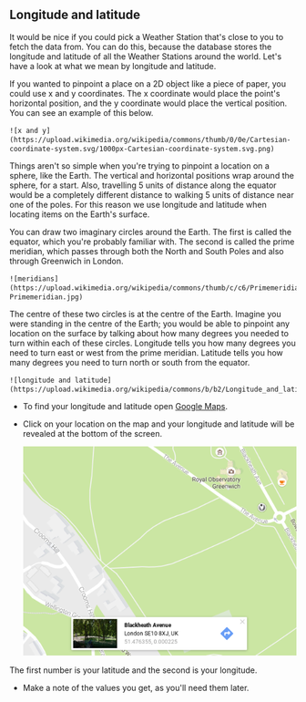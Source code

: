 ## Longitude and latitude

It would be nice if you could pick a Weather Station that's close to you to fetch the data from. You can do this, because the database stores the longitude and latitude of all the Weather Stations around the world. Let's have a look at what we mean by longitude and latitude.

If you wanted to pinpoint a place on a 2D object like a piece of paper, you could use x and y coordinates. The x coordinate would place the point's horizontal position, and the y coordinate would place the vertical position. You can see an example of this below.

    ![x and y](https://upload.wikimedia.org/wikipedia/commons/thumb/0/0e/Cartesian-coordinate-system.svg/1000px-Cartesian-coordinate-system.svg.png)

Things aren't so simple when you're trying to pinpoint a location on a sphere, like the Earth. The vertical and horizontal positions wrap around the sphere, for a start. Also, travelling 5 units of distance along the equator would be a completely different distance to walking 5 units of distance near one of the poles. For this reason we use longitude and latitude when locating items on the Earth's surface.

You can draw two imaginary circles around the Earth. The first is called the equator, which you're probably familiar with. The second is called the prime meridian, which passes through both the North and South Poles and also through Greenwich in London.

    ![meridians](https://upload.wikimedia.org/wikipedia/commons/thumb/c/c6/Primemeridian.jpg/1024px-Primemeridian.jpg)

The centre of these two circles is at the centre of the Earth. Imagine you were standing in the centre of the Earth; you would be able to pinpoint any location on the surface by talking about how many degrees you needed to turn within each of these circles. Longitude tells you how many degrees you need to turn east or west from the prime meridian. Latitude tells you how many degrees you need to turn north or south from the equator.

    ![longitude and latitude](https://upload.wikimedia.org/wikipedia/commons/b/b2/Longitude_and_latitude_definition.gif)

+ To find your longitude and latitude open [Google Maps](https://www.google.co.uk/maps/).

+ Click on your location on the map and your longitude and latitude will be revealed at the bottom of the screen.

    ![google maps lon and lat](images/gmaps.png)
    
The first number is your latitude and the second is your longitude. 

+ Make a note of the values you get, as you'll need them later.

